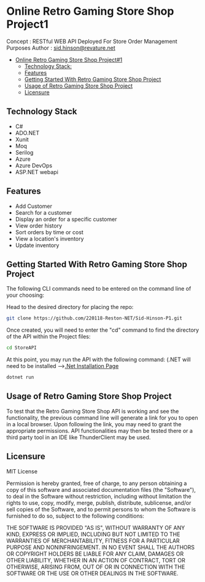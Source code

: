 # Online Retro Gaming Store Shop Project1
Concept : RESTful WEB API Deployed For Store Order Management Purposes
Author : sid.hinson@revature.net

- [Online Retro Gaming Store Shop Project#1](#online-retro-gaming-store-shop-project1)
  * [Technology Stack:](#technology-stack)
  * [Features](#features)
  * [Getting Started With Retro Gaming Store Shop Project](#getting-started-with-retro-gaming-store-shop-project)
  * [Usage of Retro Gaming Store Shop Project](#usage-of-retro-gaming-store-shop-project)
  * [Licensure](#licensure)




## Technology Stack
* C#
* ADO.NET
* Xunit
* Moq
* Serilog
* Azure
* Azure DevOps
* ASP.NET webapi


## Features
* Add Customer
* Search for a customer
* Display an order for a specific customer
* View order history
* Sort orders by time or cost
* View a location's inventory
* Update inventory

## Getting Started With Retro Gaming Store Shop Project
The following CLI commands need to be entered on the command line of your choosing:

Head to the  desired directory for placing the repo:
```bash
git clone https://github.com/220118-Reston-NET/Sid-Hinson-P1.git 
```
Once created, you will need to enter the "cd" command to find the directory of the API within the Project files:
```bash
cd StoreAPI
```
At this point, you may run the API with the following command: (.NET will need to be installed -->[.Net Installation Page](https://dotnet.microsoft.com/en-us/download/dotnet-framework)
```bash
dotnet run
```

## Usage of Retro Gaming Store Shop Project
To test that the Retro Gaming Store Shop API is working and see the functionality, the previous command line will generate a link for you to open in a local browser. Upon following the link, you may need to grant the appropriate permissions. API functionalities may then be tested there or a third party tool in an IDE like ThunderClient may be used.

## Licensure
MIT License

Permission is hereby granted, free of charge, to any person obtaining a copy
of this software and associated documentation files (the "Software"), to deal
in the Software without restriction, including without limitation the rights
to use, copy, modify, merge, publish, distribute, sublicense, and/or sell
copies of the Software, and to permit persons to whom the Software is
furnished to do so, subject to the following conditions:


THE SOFTWARE IS PROVIDED "AS IS", WITHOUT WARRANTY OF ANY KIND, EXPRESS OR
IMPLIED, INCLUDING BUT NOT LIMITED TO THE WARRANTIES OF MERCHANTABILITY,
FITNESS FOR A PARTICULAR PURPOSE AND NONINFRINGEMENT. IN NO EVENT SHALL THE
AUTHORS OR COPYRIGHT HOLDERS BE LIABLE FOR ANY CLAIM, DAMAGES OR OTHER
LIABILITY, WHETHER IN AN ACTION OF CONTRACT, TORT OR OTHERWISE, ARISING FROM,
OUT OF OR IN CONNECTION WITH THE SOFTWARE OR THE USE OR OTHER DEALINGS IN THE
SOFTWARE.